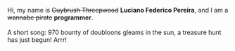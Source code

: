 Hi, my name is ~~Guybrush Threepwood~~ **Luciano Federico Pereira**, and I am a ~~wannabe pirate~~ **programmer**.<br><br>A short song: 970 bounty of doubloons gleams in the sun, a treasure hunt has just begun! Arrr!
